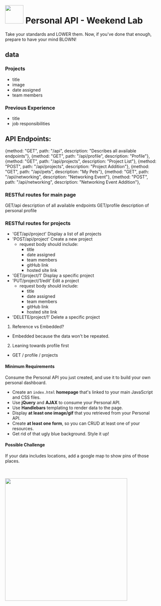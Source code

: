 # <img src="https://cloud.githubusercontent.com/assets/7833470/10423298/ea833a68-7079-11e5-84f8-0a925ab96893.png" width="60"> Personal API - Weekend Lab

Take your standards and LOWER them.
Now, if you've done that enough, prepare to have your mind BLOWN!

## data

### Projects
- title
- image
- date assigned
- team members

### Previous Experience
- title
- job responsibilities

## API Endpoints:
{method: "GET", path: "/api", description: "Describes all available endpoints"},
{method: "GET", path: "/api/profile", description: "Profile"},
{method: "GET", path: "/api/projects", description: "Project List"},
{method: "POST", path: "/api/projects", description: "Project Addition"},
{method: "GET", path: "/api/pets", description: "My Pets"},
{method: "GET", path: "/api/networking", description: "Networking Event"},
{method: "POST", path: "/api/networking", description: "Networking Event Addition"},

### RESTful routes for main page
GET/api              description of all available endpoints
GET/profile          description of personal profile

### RESTful routes for projects
- 'GET/api/project'         Display a list of all projects
- 'POST/api/project'        Create a new project
  - request body should include:
    - title
    - date assigned
    - team members
    - gitHub link
    - hosted site link
- 'GET/project/1'           Display a specific project
- 'PUT/project/1/edit'      Edit a project
  - request body should include:
    - title
    - date assigned
    - team members
    - gitHub link
    - hosted site link
- 'DELETE/project/1'        Delete a specific project

1. Reference vs Embedded?
  - Embedded because the data won't be repeated.

2. Leaning towards profile first
  - GET / profile / projects



#### Minimum Requirements
Consume the Personal API you just created, and use it to build your own personal dashboard.

* Create an `index.html` **homepage** that's linked to your main JavaScript and CSS files.
* Use **jQuery** and **AJAX** to consume your Personal API.
* Use **Handlebars** templating to render data to the page.
* Display **at least one image/gif** that you retrieved from your Personal API.
* Create **at least one form**, so you can CRUD at least one of your resources.
* Get rid of that ugly blue background. Style it up!

#### Possible Challenge

If your data includes locations, add a google map to show pins of those places.

<br>
<br>

<img src="https://media.giphy.com/media/mWUuD8qPSi5B6/giphy.gif" width="400">
